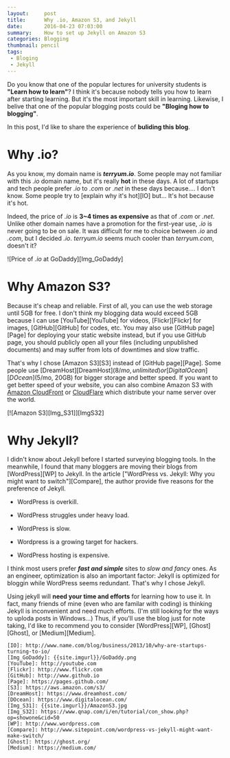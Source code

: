 ```yaml
---
layout:     post
title:      Why .io, Amazon S3, and Jekyll
date:       2016-04-23 07:03:00
summary:    How to set up Jekyll on Amazon S3
categories: Blogging
thumbnail: pencil
tags:
 - Bloging
 - Jekyll
---
```


Do you know that one of the popular lectures for university students is **"Learn how to learn"**? I think it's because nobody tells you how to learn after starting learning. But it's the most important skill in learning. Likewise, I belive that one of the popular blogging posts could be **"Bloging how to blogging"**.

In this post, I'd like to share the experience of **buliding this blog**.

# Why .io?

As you know, my domain name is **_terryum.io_**. Some people may not familiar with this *.io* domain name, but it's really **hot** in these days. A lot of startups and tech people prefer *.io* to *.com* or *.net* in these days because.... I don't know. Some people try to [explain why it's hot][IO] but... It's hot because it's hot.

Indeed, the price of *.io* is **3~4 times as expensive** as that of *.com* or *.net*. Unlike other domain names have a promotion for the first-year use, *.io* is never going to be on sale. It was difficult for me to choice between *.io* and *.com*, but I decided *.io*. *terryum.io* seems much cooler than *terryum.com*, doesn't it?

![Price of *.io* at GoDaddy][Img_GoDaddy]

# Why Amazon S3?

Because it's cheap and reliable. First of all, you can use the web storage until 5GB for free. I don't think my blogging data would exceed 5GB because I can use [YouTube][YouTube] for videos, [Flickr][Flickr] for images, [GitHub][GitHub] for codes, etc. You may also use [GitHub page][Page] for deploying your static website instead, but if you use GitHub page, you should publicly open all your files (including unpublished documents) and may suffer from lots of downtimes and slow traffic.

That's why I chose [Amazon S3][S3] instead of [GitHub page][Page]. Some people use [DreamHost][DreamHost]($8/mo, unlimited) or [DigitalOcean][DOcean]($5/mo, 20GB) for bigger storage and better speed. If you want to get better speed of your website, you can also combine Amazon S3 with [Amazon CloudFront](https://aws.amazon.com/cloudfront/) or [CloudFlare](https://www.cloudflare.com/) which distribute your name server over the world.

[![Amazon S3][Img_S31]][ImgS32]

# Why Jekyll?

I didn't know about Jekyll before I started surveying blogging tools. In the meanwhile, I found that many bloggers are moving their blogs from [WordPress][WP] to Jekyll. In the article ["WordPress vs. Jekyll: Why you might want to switch"][Compare], the author provide five reasons for the preference of Jekyll.

* WordPress is overkill.

* WordPress struggles under heavy load.

* WordPress is slow.

* Wordpress is a growing target for hackers.

* WordPress hosting is expensive.

I think most users prefer **_fast and simple_** sites to *slow and fancy* ones. As an engineer, optimization is also an important factor: Jekyll is optimized for bloggin while WordPress seems redundant. That's why I chose Jekyll.

Using jekyll will **need your time and efforts** for learning how to use it. In fact, many friends of mine (even who are familar with coding) is thinking Jekyll is inconvenient and need much efforts. (I'm still looking for the ways to uploda posts in Windows...) Thus, if you'll use the blog just for note taking, I'd like to recommend you to consider [WordPress][WP], [Ghost][Ghost], or [Medium][Medium].


    [IO]: http://www.name.com/blog/business/2013/10/why-are-startups-turning-to-io/
    [Img_GoDaddy]: {{site.imgurl}}/GoDaddy.png
    [YouTube]: http://youtube.com
    [Flickr]: http://www.flickr.com
    [GitHub]: http://www.github.io
    [Page]: https://pages.github.com/
    [S3]: https://aws.amazon.com/s3/
    [DreamHost]: https://www.dreamhost.com/
    [DOcean]: https://www.digitalocean.com/
    [Img_S31]: {{site.imgurl}}/AmazonS3.jpg
    [Img_S32]: https://www.qnap.com/i/en/tutorial/con_show.php?op=showone&cid=50
    [WP]: http://www.wordpress.com
    [Compare]: http://www.sitepoint.com/wordpress-vs-jekyll-might-want-make-switch/
    [Ghost]: https://ghost.org/
    [Medium]: https://medium.com/
